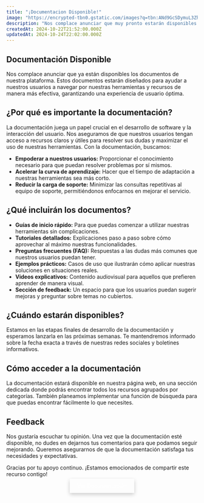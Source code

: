 ```yaml
---
title: "¡Documentacion Disponible!"
image: "https://encrypted-tbn0.gstatic.com/images?q=tbn:ANd9GcSDymuL3ZhgYQxc7YlS-Gc5cYjd-_pFSZQetA&s"
description: "Nos complace anunciar que muy pronto estarán disponibles los documentos de nuestra plataforma...."
createdAt: 2024-10-22T21:52:00.000Z
updatedAt: 2024-10-24T22:02:00.000Z
---
```


## Documentación Disponible

Nos complace anunciar que ya están disponibles los documentos de nuestra plataforma. Estos documentos estarán diseñados para ayudar a nuestros usuarios a navegar por nuestras herramientas y recursos de manera más efectiva, garantizando una experiencia de usuario óptima.

## ¿Por qué es importante la documentación?

La documentación juega un papel crucial en el desarrollo de software y la interacción del usuario. Nos aseguramos de que nuestros usuarios tengan acceso a recursos claros y útiles para resolver sus dudas y maximizar el uso de nuestras herramientas. Con la documentación, buscamos:

- **Empoderar a nuestros usuarios:** Proporcionar el conocimiento necesario para que puedan resolver problemas por sí mismos.
- **Acelerar la curva de aprendizaje:** Hacer que el tiempo de adaptación a nuestras herramientas sea más corto.
- **Reducir la carga de soporte:** Minimizar las consultas repetitivas al equipo de soporte, permitiéndonos enfocarnos en mejorar el servicio.

## ¿Qué incluirán los documentos?

- **Guías de inicio rápido:** Para que puedas comenzar a utilizar nuestras herramientas sin complicaciones.
- **Tutoriales detallados:** Explicaciones paso a paso sobre cómo aprovechar al máximo nuestras funcionalidades.
- **Preguntas frecuentes (FAQ):** Respuestas a las dudas más comunes que nuestros usuarios puedan tener.
- **Ejemplos prácticos:** Casos de uso que ilustrarán cómo aplicar nuestras soluciones en situaciones reales.
- **Videos explicativos:** Contenido audiovisual para aquellos que prefieren aprender de manera visual.
- **Sección de feedback:** Un espacio para que los usuarios puedan sugerir mejoras y preguntar sobre temas no cubiertos.

## ¿Cuándo estarán disponibles?

Estamos en las etapas finales de desarrollo de la documentación y esperamos lanzarla en las próximas semanas. Te mantendremos informado sobre la fecha exacta a través de nuestras redes sociales y boletines informativos.

## Cómo acceder a la documentación

La documentación estará disponible en nuestra página web, en una sección dedicada donde podrás encontrar todos los recursos agrupados por categorías. También planeamos implementar una función de búsqueda para que puedas encontrar fácilmente lo que necesites.

## Feedback

Nos gustaría escuchar tu opinión. Una vez que la documentación esté disponible, no dudes en dejarnos tus comentarios para que podamos seguir mejorando. Queremos asegurarnos de que la documentación satisfaga tus necesidades y expectativas.

Gracias por tu apoyo continuo. ¡Estamos emocionados de compartir este recurso contigo!

<div style="text-align: center;">
  <a href="/docs" class="btn btn-primary" style="box-shadow: 0 4px 10px rgba(0, 0, 0, 0.2); padding: 10px 20px; text-decoration: none; color: white;">Ver Documentación</a>
</div>